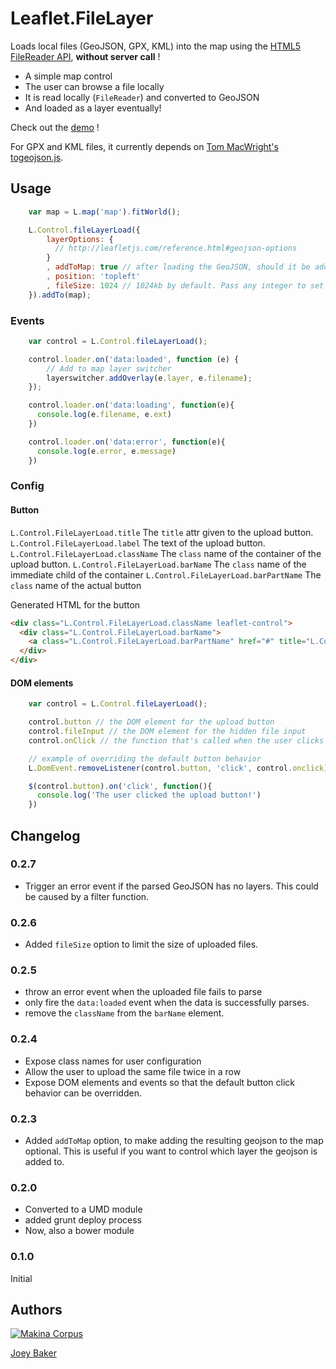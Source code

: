 Leaflet.FileLayer
=================

Loads local files (GeoJSON, GPX, KML) into the map using the [HTML5 FileReader API](http://caniuse.com/filereader), **without server call** !

* A simple map control
* The user can browse a file locally
* It is read locally (``FileReader``) and converted to GeoJSON
* And loaded as a layer eventually!

Check out the [demo](http://makinacorpus.github.com/Leaflet.FileLayer/) !

For GPX and KML files, it currently depends on [Tom MacWright's togeojson.js](https://github.com/tmcw/togeojson).

## Usage

```js
    var map = L.map('map').fitWorld();

    L.Control.fileLayerLoad({
        layerOptions: {
          // http://leafletjs.com/reference.html#geojson-options
        }
        , addToMap: true // after loading the GeoJSON, should it be added to the map?
        , position: 'topleft'
        , fileSize: 1024 // 1024kb by default. Pass any integer to set the kb file size limit.
    }).addTo(map);
```

### Events

```js
    var control = L.Control.fileLayerLoad();

    control.loader.on('data:loaded', function (e) {
        // Add to map layer switcher
        layerswitcher.addOverlay(e.layer, e.filename);
    });

    control.loader.on('data:loading', function(e){
      console.log(e.filename, e.ext)
    })

    control.loader.on('data:error', function(e){
      console.log(e.error, e.message)
    })
```

### Config

#### Button
`L.Control.FileLayerLoad.title` The `title` attr given to the upload button.
`L.Control.FileLayerLoad.label` The text of the upload button.
`L.Control.FileLayerLoad.className` The `class` name of the container of the upload button.
`L.Control.FileLayerLoad.barName` The `class` name of the immediate child of the container
`L.Control.FileLayerLoad.barPartName` The `class` name of the actual button

Generated HTML for the button
```html
<div class="L.Control.FileLayerLoad.className leaflet-control">
  <div class="L.Control.FileLayerLoad.barName">
    <a class="L.Control.FileLayerLoad.barPartName" href="#" title="L.Control.FileLayerLoad.title">L.Control.FileLayerLoad.label</a>
  </div>
</div>
```

#### DOM elements
```js
    var control = L.Control.fileLayerLoad();

    control.button // the DOM element for the upload button
    control.fileInput // the DOM element for the hidden file input
    control.onClick // the function that's called when the user clicks on the button. This is useful if you want to override the default behavior

    // example of overriding the default button behavior
    L.DomEvent.removeListener(control.button, 'click', control.onclick)

    $(control.button).on('click', function(){
      console.log('The user clicked the upload button!')
    })
```

## Changelog

### 0.2.7
* Trigger an error event if the parsed GeoJSON has no layers. This could be caused by a filter function.

### 0.2.6
* Added `fileSize` option to limit the size of uploaded files.

### 0.2.5
* throw an error event when the uploaded file fails to parse
* only fire the `data:loaded` event when the data is successfully parses.
* remove the `className` from the `barName` element.

### 0.2.4
* Expose class names for user configuration
* Allow the user to upload the same file twice in a row
* Expose DOM elements and events so that the default button click behavior can be overridden.

### 0.2.3
* Added `addToMap` option, to make adding the resulting geojson to the map optional. This is useful if you want to control which layer the geojson is added to.

### 0.2.0
* Converted to a UMD module
* added grunt deploy process
* Now, also a bower module

### 0.1.0
Initial


## Authors

[![Makina Corpus](http://depot.makina-corpus.org/public/logo.gif)](http://makinacorpus.com)

[Joey Baker](http://byjoeybaker.com)
